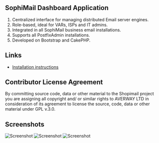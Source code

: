 ## SophiMail Dashboard Application

1. Centralized interface for managing distributed Email server engines.
2. Role-based, ideal for VARs, ISPs and IT admins.
3. Integrated in all SophiMail business email installations.
4. Supports all PostfixAdmin installations.
5. Developed on Bootstrap and CakePHP.

## Links

- [Installation instructions](https://github.com/sophimail/webadmin/blob/master/INSTALLATION.md)

## Contributor License Agreement

By committing source code, data or other material to the Shopimail project you are assigning all copyright and/ or similar rights to AVERWAY LTD
in consideration of its agreement to license the source, code, data or other material under GPL v.3.0.

## Screenshots
![Screenshot](https://user-images.githubusercontent.com/28845968/27742554-d34ecb3c-5dc1-11e7-9c3c-5e348ab06256.png)
![Screenshot](https://user-images.githubusercontent.com/28845968/27742582-e50c2086-5dc1-11e7-989b-2f03e5d856e8.png)
![Screenshot](https://user-images.githubusercontent.com/28845968/27742593-eeb5feea-5dc1-11e7-8b20-8fa725f001f5.png)
